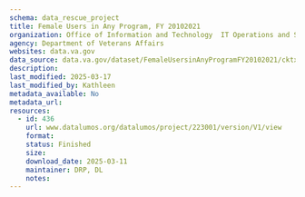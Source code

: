 ```yaml
---
schema: data_rescue_project 
title: Female Users in Any Program, FY 20102021
organization: Office of Information and Technology  IT Operations and Services (ITOPS)
agency: Department of Veterans Affairs
websites: data.va.gov
data_source: data.va.gov/dataset/FemaleUsersinAnyProgramFY20102021/cktx7xci
description: 
last_modified: 2025-03-17
last_modified_by: Kathleen
metadata_available: No
metadata_url: 
resources:
  - id: 436
    url: www.datalumos.org/datalumos/project/223001/version/V1/view
    format: 
    status: Finished
    size: 
    download_date: 2025-03-11
    maintainer: DRP, DL
    notes: 
---
```

